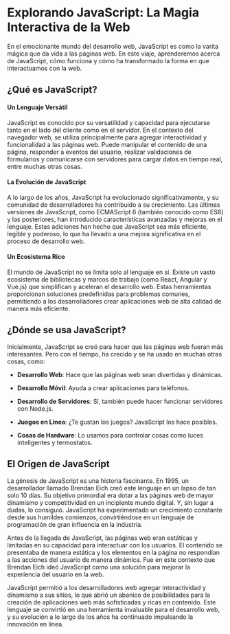# Explorando JavaScript: La Magia Interactiva de la Web

En el emocionante mundo del desarrollo web, JavaScript es como la varita mágica que da vida a las páginas web. En este viaje, aprenderemos acerca de JavaScript, cómo funciona y cómo ha transformado la forma en que interactuamos con la web.

## ¿Qué es JavaScript?

#### Un Lenguaje Versátil

JavaScript es conocido por su versatilidad y capacidad para ejecutarse tanto en el lado del cliente como en el servidor. En el contexto del navegador web, se utiliza principalmente para agregar interactividad y funcionalidad a las páginas web. Puede manipular el contenido de una página, responder a eventos del usuario, realizar validaciones de formularios y comunicarse con servidores para cargar datos en tiempo real, entre muchas otras cosas.

#### La Evolución de JavaScript

A lo largo de los años, JavaScript ha evolucionado significativamente, y su comunidad de desarrolladores ha contribuido a su crecimiento. Las últimas versiones de JavaScript, como ECMAScript 6 (también conocido como ES6) y las posteriores, han introducido características avanzadas y mejoras en el lenguaje. Estas adiciones han hecho que JavaScript sea más eficiente, legible y poderoso, lo que ha llevado a una mejora significativa en el proceso de desarrollo web.

#### Un Ecosistema Rico

El mundo de JavaScript no se limita solo al lenguaje en sí. Existe un vasto ecosistema de bibliotecas y marcos de trabajo (como React, Angular y Vue.js) que simplifican y aceleran el desarrollo web. Estas herramientas proporcionan soluciones predefinidas para problemas comunes, permitiendo a los desarrolladores crear aplicaciones web de alta calidad de manera más eficiente.

## ¿Dónde se usa JavaScript?

Inicialmente, JavaScript se creó para hacer que las páginas web fueran más interesantes. Pero con el tiempo, ha crecido y se ha usado en muchas otras cosas, como:

- **Desarrollo Web**: Hace que las páginas web sean divertidas y dinámicas.

- **Desarrollo Móvil**: Ayuda a crear aplicaciones para teléfonos.

- **Desarrollo de Servidores**: Sí, también puede hacer funcionar servidores con Node.js.

- **Juegos en Línea**: ¿Te gustan los juegos? JavaScript los hace posibles.

- **Cosas de Hardware**: Lo usamos para controlar cosas como luces inteligentes y termostatos.

## El Origen de JavaScript

La génesis de JavaScript es una historia fascinante. En 1995, un desarrollador llamado Brendan Eich creó este lenguaje en un lapso de tan solo 10 días. Su objetivo primordial era dotar a las páginas web de mayor dinamismo y competitividad en un incipiente mundo digital. Y, sin lugar a dudas, lo consiguió. JavaScript ha experimentado un crecimiento constante desde sus humildes comienzos, convirtiéndose en un lenguaje de programación de gran influencia en la industria.

Antes de la llegada de JavaScript, las páginas web eran estáticas y limitadas en su capacidad para interactuar con los usuarios. El contenido se presentaba de manera estática y los elementos en la página no respondían a las acciones del usuario de manera dinámica. Fue en este contexto que Brendan Eich ideó JavaScript como una solución para mejorar la experiencia del usuario en la web.

JavaScript permitió a los desarrolladores web agregar interactividad y dinamismo a sus sitios, lo que abrió un abanico de posibilidades para la creación de aplicaciones web más sofisticadas y ricas en contenido. Este lenguaje se convirtió en una herramienta invaluable para el desarrollo web, y su evolución a lo largo de los años ha continuado impulsando la innovación en línea.
